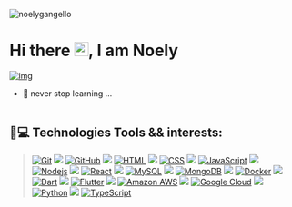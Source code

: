 <p align="left"><img src="https://komarev.com/ghpvc/?username=noelygangello" alt="noelygangello" /></p>

<h1 align = "justify"> Hi there <img src="https://media.giphy.com/media/hvRJCLFzcasrR4ia7z/giphy.gif" width="25px">, I am Noely</h1>

[![img](https://rawcdn.githack.com/NoelyGangello/NoelyGangello/08cb021b61e2b3730fb676c577bf27ae6947231a/assets/pix/Noely-G_fs-tn-18.svg)](https://github.com/dh-fs-tn-18-g7)

<!--
[![img](https://rawcdn.githack.com/dh-fs-tn-18-g7/.github/97babdb5dca2a7cdfdb765c692887654a74a4803/profile/dh-fstn-19-g7.svg)](https://github.com/dh-fs-tn-18-g7)
-->
<!--
**NoelyGangello/NoelyGangello** is a ✨ _special_ ✨ repository because its `README.md` (this file) appears on your GitHub profile.
-->


- 🌱 never stop learning ... 
<br> </br>
## 🚀💻 Technologies Tools && interests: 

> [![Git](https://img.shields.io/badge/-Git-black?style=flat-square&logo=git)](https://git-scm.com)
![](https://img.shields.io/badge/-badge)
[![GitHub](https://img.shields.io/badge/-GitHub-181717?style=flat-square&logo=github)](https://github.com/)
![](https://img.shields.io/badge/-badge)
[![HTML](https://img.shields.io/badge/-HTML5-E34F26?style=flat-square&logo=html5&logoColor=white)](https://developer.mozilla.org/pt-BR/docs/Web/HTML)
![](https://img.shields.io/badge/-badge)
[![CSS](https://img.shields.io/badge/-CSS3-1572B6?style=flat-square&logo=css3)](https://developer.mozilla.org/pt-BR/docs/Web/CSS)
![](https://img.shields.io/badge/-badge)
[![JavaScript](https://img.shields.io/badge/-JavaScript-black?style=flat-square&logo=javascript)](https://developer.mozilla.org/pt-BR/docs/Web/JavaScript)
![](https://img.shields.io/badge/-badge)
[![Nodejs](https://img.shields.io/badge/-Nodejs-black?style=flat-square&logo=Node.js)](https://nodejs.dev/en/)
![](https://img.shields.io/badge/-badge)
[![React](https://img.shields.io/badge/-React-black?style=flat-square&logo=react)](https://pt-br.reactjs.org)
![](https://img.shields.io/badge/-badge)
[![MySQL](https://img.shields.io/badge/-MySQL-black?style=flat-square&logo=mysql)](https://www.mysql.com)
![](https://img.shields.io/badge/-badge)
[![MongoDB](https://img.shields.io/badge/-MongoDB-black?style=flat-square&logo=mongodb)](https://www.mongodb.com/)
![](https://img.shields.io/badge/-badge)
[![Docker](https://img.shields.io/badge/-Docker-black?style=flat-square&logo=docker)](https://www.docker.com)
![](https://img.shields.io/badge/-badge)
[![Dart](https://img.shields.io/badge/-Dart-blue)](https://dart.dev)
![](https://img.shields.io/badge/-badge)
[![Flutter](https://img.shields.io/badge/-Flutter-orange)](https://flutter.dev/)
![](https://img.shields.io/badge/-badge)
[![Amazon AWS](https://img.shields.io/badge/Amazon%20AWS-232F3E?style=flat-square&logo=amazon-aws)](https://aws.amazon.com/pt/free/)
![](https://img.shields.io/badge/-badge)
[![Google Cloud](https://img.shields.io/badge/Google%20Cloud-black?style=flat-square&logo=google-cloud)](https://cloud.google.com)
![](https://img.shields.io/badge/-badge)
[![Python](https://img.shields.io/badge/-Python-black?style=flat-square&logo=Python)](https://www.youtube.com/watch?v=S9uPNppGsGo&list=PLHz_AreHm4dlKP6QQCekuIPky1CiwmdI6)
![](https://img.shields.io/badge/--blue)
[![TypeScript](https://img.shields.io/badge/-TypeScript-red)](https://www.typescriptlang.org)

